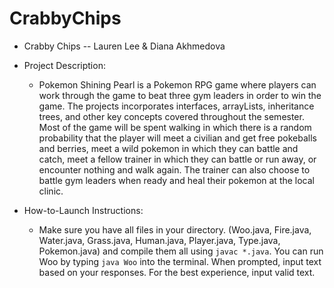 # CrabbyChips
 * Crabby Chips -- Lauren Lee & Diana Akhmedova
  
 * Project Description:
    * Pokemon Shining Pearl is a Pokemon RPG game where players can work through the game to beat three gym leaders in order to win the game. The projects incorporates interfaces, arrayLists, inheritance trees, and other key concepts covered throughout the semester. Most of the game will be spent walking in which there is a random probability that the player will meet a civilian and get free pokeballs and berries, meet a wild pokemon in which they can battle and catch, meet a fellow trainer in which they can battle or run away, or encounter nothing and walk again. The trainer can also choose to battle gym leaders when ready and heal their pokemon at the local clinic.  
  * How-to-Launch Instructions:
    * Make sure you have all files in your directory. (Woo.java, Fire.java, Water.java, Grass.java, Human.java, Player.java, Type.java, Pokemon.java) and compile them all using ```javac *.java```. You can run Woo by typing ``` java Woo ``` into the terminal. When prompted, input text based on your responses. For the best experience, input valid text. 
